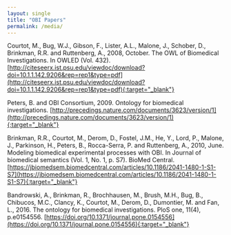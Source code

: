```yaml
---
layout: single
title: "OBI Papers"
permalink: /media/
---
```


Courtot, M., Bug, W.J., Gibson, F., Lister, A.L., Malone, J., Schober, D., Brinkman, R.R. and Ruttenberg, A., 2008, October. The OWL of Biomedical Investigations. In OWLED (Vol. 432).
[http://citeseerx.ist.psu.edu/viewdoc/download?doi=10.1.1.142.9206&rep=rep1&type=pdf](http://citeseerx.ist.psu.edu/viewdoc/download?doi=10.1.1.142.9206&rep=rep1&type=pdf){:target="_blank"}

Peters, B. and OBI Consortium, 2009. Ontology for biomedical investigations.
[http://precedings.nature.com/documents/3623/version/1](http://precedings.nature.com/documents/3623/version/1){:target="_blank"}

Brinkman, R.R., Courtot, M., Derom, D., Fostel, J.M., He, Y., Lord, P., Malone, J., Parkinson, H., Peters, B., Rocca-Serra, P. and Ruttenberg, A., 2010, June. Modeling biomedical experimental processes with OBI. In Journal of biomedical semantics (Vol. 1, No. 1, p. S7). BioMed Central.
[https://jbiomedsem.biomedcentral.com/articles/10.1186/2041-1480-1-S1-S7](https://jbiomedsem.biomedcentral.com/articles/10.1186/2041-1480-1-S1-S7){:target="_blank"}

Bandrowski, A., Brinkman, R., Brochhausen, M., Brush, M.H., Bug, B., Chibucos, M.C., Clancy, K., Courtot, M., Derom, D., Dumontier, M. and Fan, L., 2016. The ontology for biomedical investigations. PloS one, 11(4), p.e0154556. [https://doi.org/10.1371/journal.pone.0154556](https://doi.org/10.1371/journal.pone.0154556){:target="_blank"}


<!-- # Presentations -->

<!-- # Posters -->
